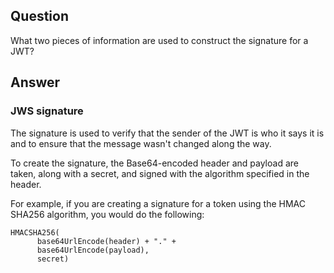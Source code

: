 ## Question

What two pieces of information are used to construct the signature for a JWT?

## Answer

### **JWS signature**

The signature is used to verify that the sender of the JWT is who it says it is and to ensure that the message wasn't changed along the way.

To create the signature, the Base64-encoded header and payload are taken, along with a secret, and signed with the algorithm specified in the header.

For example, if you are creating a signature for a token using the HMAC SHA256 algorithm, you would do the following:

```
HMACSHA256(
      base64UrlEncode(header) + "." +
      base64UrlEncode(payload),
      secret)
```
